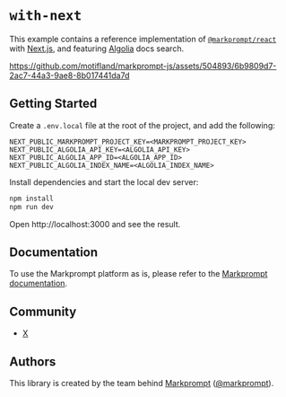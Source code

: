 # `with-next`

This example contains a reference implementation of
[`@markprompt/react`](../../packages/react/README.md) with
[Next.js](https://nextjs.org), and featuring [Algolia](https://algolia.com/) docs search.



https://github.com/motifland/markprompt-js/assets/504893/6b9809d7-2ac7-44a3-9ae8-8b017441da7d



## Getting Started

Create a `.env.local` file at the root of the project, and add the following:

```
NEXT_PUBLIC_MARKPROMPT_PROJECT_KEY=<MARKPROMPT_PROJECT_KEY>
NEXT_PUBLIC_ALGOLIA_API_KEY=<ALGOLIA_API_KEY>
NEXT_PUBLIC_ALGOLIA_APP_ID=<ALGOLIA_APP_ID>
NEXT_PUBLIC_ALGOLIA_INDEX_NAME=<ALGOLIA_INDEX_NAME>
```

Install dependencies and start the local dev server:

```sh
npm install
npm run dev
```

Open http://localhost:3000 and see the result.

## Documentation

To use the Markprompt platform as is, please refer to the
[Markprompt documentation](https://markprompt.com/docs).

## Community

- [X](https://x.com/markprompt)

## Authors

This library is created by the team behind [Markprompt](https://markprompt.com)
([@markprompt](https://x.com/markprompt)).
